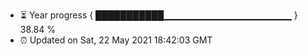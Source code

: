 - ⏳ Year progress { ███████████▁▁▁▁▁▁▁▁▁▁▁▁▁▁▁▁▁▁▁ } 38.84 %
- ⏰ Updated on Sat, 22 May 2021 18:42:03 GMT

